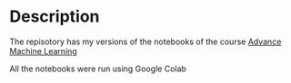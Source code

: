 # Description
The repisotory has my versions of the notebooks of the course [Advance Machine Learning](https://www.coursera.org/learn/advanced-machine-learning-signal-processing)

All the notebooks were run using Google Colab
